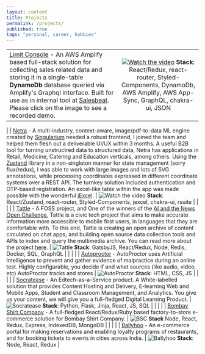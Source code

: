 ```yaml
---
layout: content
title: Projects
permalink: /projects/
published: true
tags: "personal, career, hobbies"
---
```


|                                                                                                                                                                                                                                                                                                                                                                                                                                                                                                                                                                                                                                                                                                                                                                                                                                                                                                                               |                                                                                                                                              |
| ----------------------------------------------------------------------------------------------------------------------------------------------------------------------------------------------------------------------------------------------------------------------------------------------------------------------------------------------------------------------------------------------------------------------------------------------------------------------------------------------------------------------------------------------------------------------------------------------------------------------------------------------------------------------------------------------------------------------------------------------------------------------------------------------------------------------------------------------------------------------------------------------------------------------------- | :------------------------------------------------------------------------------------------------------------------------------------------: |
| [Limit Console](https://master.d34oeheetmjy87.amplifyapp.com/) - An AWS Amplify based full-stack solution for collecting sales related data and storing it in a single-table **DynamoDb** database queried via Amplify's Graphql interface. Built for use as in internal tool at [Salesbeat](https://www.salesbeat.co). Please click on the image to see a recorded demo.| [![Watch the video](https://puu.sh/Hitmm/08ffc40b8a.gif)](https://puu.sh/Hitmm/08ffc40b8a.gif) **Stack**: React/Redux, react-router, Styled-Components, DynamoDb, AWS Amplify, AWS App-Sync, GraphQL, chakra-ui, JSON 
|
| [Netra](http://netra.singularium.in/) - A multi-industry, context-aware, image/pdf-to-data ML engine created by [Singularium](http://netra.singularium.in/) needed a robust frontend, I joined the team and helped them flesh out a deliverable UI/UX within 3 months. A useful B2B tool for turning unstructred data to structured data, Netra has applications in Retail, Medicine, Catering and Education verticals, among others. Using the [Zustand](https://github.com/pmndrs/zustand) library in a non-singleton manner for state management (sorry flux/redux), I was able to work with large images and lots of SVG annotations, while processing coordinates expressed in different coordinate systems over a REST API. The turnkey solution included authentication and OTP-based registration. An excel-like table within the app was made possible with the wonderful [jExcel](https://bossanova.uk/jexcel/v4/). | ![Watch the video](https://puu.sh/GAhkc/2a1da7e7c3.gif) **Stack**: React/Zustand, react-router, Styled-Components, jexcel, chakra-ui, rsuite |
|                                                                                                                                                                                                                                                                                                                                                                                                                                                                                                                                                                                                                                                                                                                                                                                                                                                                                                                               |                                                                                                                                              |
| [Tattle](http://tattle.co.in) - A FOSS project, and One of the winners of the [AI and the News Open Challenge](https://aiethicsinitiative.org/news/2019/3/12/announcing-the-winners-of-the-ai-and-the-news-open-challenge), Tattle is a civic tech project that aims to make accurate information more accessible to mobile first users, in languages that they are comfortable with. To this end, Tattle is creating an open archive of content circulated on chat apps; and building open source data collection tools and APIs to index and query the multimedia archive. You can read more about the project [here](https://tattle.co.in/).                                                                                                                                                                                                                                                                               |              ![Tattle](https://puu.sh/FSUHR/238dde6b40.png) **Stack**: GatsbyJS, React/Redux, Node, Redis, Docker, SQL, GraphQL              |
|                                                                                                                                                                                                                                                                                                                                                                                                                                                                                                                                                                                                                                                                                                                                                                                                                                                                                                                               |                                                                                                                                              |
| [Autoproctor](https://www.autoproctor.co/) - AutoProctor uses Artificial Intelligence to prevent and gather evidence of malpractice during an online test. Highly configurable, you decide if and what sources (like audio, video, etc) AutoProctor tracks and stores                                                                                                                                                                                                                                                                                                                                                                                                                                                                                                                                                                                                                                                         |                                 ![AutoProctor](https://puu.sh/FKoMU/04ae6e4b33.png) **Stack**: HTML, CSS, JS                                 |
|                                                                                                                                                                                                                                                                                                                                                                                                                                                                                                                                                                                                                                                                                                                                                                                                                                                                                                                               |                                                                                                                                              |
| [Socratease](https://www.socratease.in) - An Edtech-as-a-Service product. A White-labelled solution that provides Content Hosting and Delivery, E-learning Web and Mobile Apps, Student and Classroom Management, and Analytics. You give us your content, we will give you a full-fledged Digital Learning Product.                                                                                                                                                                                                                                                                                                                                                                                                                                                                                                                                                                                                          |                      ![Socratease](https://puu.sh/EeVdy/7dc21d7e2a.png) **Stack**: Python, Flask, Jinja, React, JS, SQL                      |
|                                                                                                                                                                                                                                                                                                                                                                                                                                                                                                                                                                                                                                                                                                                                                                                                                                                                                                                               |                                                                                                                                              |
| [Bombay Shirt Company](https://www.bombayshirts.com/) - A full-fledged React/Redux/Ruby based factory-to-store e-commerce solution for Bombay Shirt Company.                                                                                                                                                                                                                                                                                                                                                                                                                                                                                                                                                                                                                                                                                                                                                                  |                      ![BSC](https://i.imgur.com/tPPr2vL.png) **Stack** Node, React, Redux, Express, IndexedDB, MongoDB                       |
|                                                                                                                                                                                                                                                                                                                                                                                                                                                                                                                                                                                                                                                                                                                                                                                                                                                                                                                               |                                                                                                                                              |
| [Ballyhoo](https://ballyhoo.today) - An e-commerce portal for making reservations and enabling loyalty programs of restaurants, and for booking tickets to events in cities across India.                                                                                                                                                                                                                                                                                                                                                                                                                                                                                                                                                                                                                                                                                                                                     |                                ![Ballyhoo](https://puu.sh/F2sOz/f749c41510.png) **Stack**: Node, React, Redux                                |
